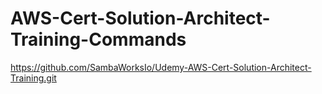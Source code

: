 # AWS-Cert-Solution-Architect-Training-Commands
https://github.com/SambaWorksIo/Udemy-AWS-Cert-Solution-Architect-Training.git
